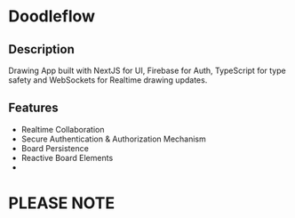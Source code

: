 # Doodleflow

## Description
Drawing App built with NextJS for UI, Firebase for Auth, TypeScript for type safety and WebSockets for Realtime drawing updates.

## Features
- Realtime Collaboration
- Secure Authentication & Authorization Mechanism
- Board Persistence
- Reactive Board Elements
- 

# PLEASE NOTE